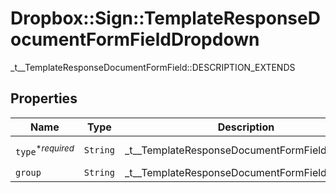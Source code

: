 # Dropbox::Sign::TemplateResponseDocumentFormFieldDropdown

_t__TemplateResponseDocumentFormField::DESCRIPTION_EXTENDS

## Properties

| Name | Type | Description | Notes |
| ---- | ---- | ----------- | ----- |
| `type`<sup>*_required_</sup> | ```String``` |  _t__TemplateResponseDocumentFormField::TYPE  |  [default to 'dropdown'] |
| `group` | ```String``` |  _t__TemplateResponseDocumentFormField::GROUP  |  |


